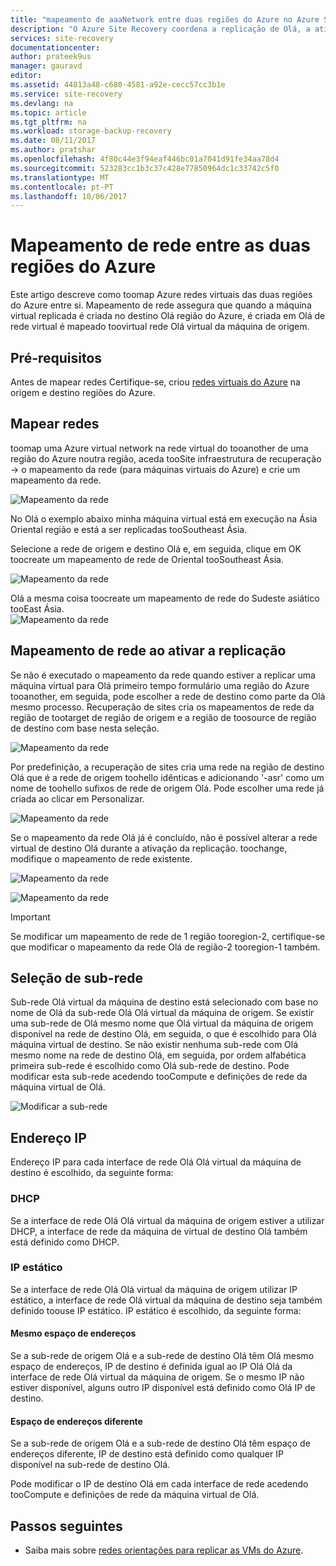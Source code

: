 ```yaml
---
title: "mapeamento de aaaNetwork entre duas regiões do Azure no Azure Site Recovery | Microsoft Docs"
description: "O Azure Site Recovery coordena a replicação de Olá, a ativação pós-falha e a recuperação de máquinas virtuais e servidores físicos. Saiba mais sobre tooAzure de ativação pós-falha ou num datacenter secundário."
services: site-recovery
documentationcenter: 
author: prateek9us
manager: gauravd
editor: 
ms.assetid: 44813a48-c680-4581-a92e-cecc57cc3b1e
ms.service: site-recovery
ms.devlang: na
ms.topic: article
ms.tgt_pltfrm: na
ms.workload: storage-backup-recovery
ms.date: 08/11/2017
ms.author: pratshar
ms.openlocfilehash: 4f80c44e3f94eaf446bc01a7041d91fe34aa78d4
ms.sourcegitcommit: 523283cc1b3c37c428e77850964dc1c33742c5f0
ms.translationtype: MT
ms.contentlocale: pt-PT
ms.lasthandoff: 10/06/2017
---
```

# <a name="network-mapping-between-two-azure-regions"></a>Mapeamento de rede entre as duas regiões do Azure


Este artigo descreve como toomap Azure redes virtuais das duas regiões do Azure entre si. Mapeamento de rede assegura que quando a máquina virtual replicada é criada no destino Olá região do Azure, é criada em Olá de rede virtual é mapeado toovirtual rede Olá virtual da máquina de origem.  

## <a name="prerequisites"></a>Pré-requisitos
Antes de mapear redes Certifique-se, criou [redes virtuais do Azure](../virtual-network/virtual-networks-overview.md) na origem e destino regiões do Azure.

## <a name="map-networks"></a>Mapear redes

toomap uma Azure virtual network na rede virtual do tooanother de uma região do Azure noutra região, aceda tooSite infraestrutura de recuperação -> o mapeamento da rede (para máquinas virtuais do Azure) e crie um mapeamento da rede.

![Mapeamento da rede](./media/site-recovery-network-mapping-azure-to-azure/network-mapping1.png)


No Olá o exemplo abaixo minha máquina virtual está em execução na Ásia Oriental região e está a ser replicadas tooSoutheast Ásia.

Selecione a rede de origem e destino Olá e, em seguida, clique em OK toocreate um mapeamento de rede de Oriental tooSoutheast Ásia.

![Mapeamento da rede](./media/site-recovery-network-mapping-azure-to-azure/network-mapping2.png)


Olá a mesma coisa toocreate um mapeamento de rede do Sudeste asiático tooEast Ásia.  
![Mapeamento da rede](./media/site-recovery-network-mapping-azure-to-azure/network-mapping3.png)


## <a name="mapping-network-when-enabling-replication"></a>Mapeamento de rede ao ativar a replicação

Se não é executado o mapeamento da rede quando estiver a replicar uma máquina virtual para Olá primeiro tempo formulário uma região do Azure tooanother, em seguida, pode escolher a rede de destino como parte da Olá mesmo processo. Recuperação de sites cria os mapeamentos de rede da região de tootarget de região de origem e a região de toosource de região de destino com base nesta seleção.   

![Mapeamento da rede](./media/site-recovery-network-mapping-azure-to-azure/network-mapping4.png)

Por predefinição, a recuperação de sites cria uma rede na região de destino Olá que é a rede de origem toohello idênticas e adicionando '-asr' como um nome de toohello sufixos de rede de origem Olá. Pode escolher uma rede já criada ao clicar em Personalizar.

![Mapeamento da rede](./media/site-recovery-network-mapping-azure-to-azure/network-mapping5.png)


Se o mapeamento da rede Olá já é concluído, não é possível alterar a rede virtual de destino Olá durante a ativação da replicação. toochange, modifique o mapeamento de rede existente.  

![Mapeamento da rede](./media/site-recovery-network-mapping-azure-to-azure/network-mapping6.png)

![Mapeamento da rede](./media/site-recovery-network-mapping-azure-to-azure/modify-network-mapping.png)

> [!IMPORTANT]
> Se modificar um mapeamento de rede de 1 região tooregion-2, certifique-se que modificar o mapeamento da rede Olá de região-2 tooregion-1 também.
>
>


## <a name="subnet-selection"></a>Seleção de sub-rede
Sub-rede Olá virtual da máquina de destino está selecionado com base no nome de Olá da sub-rede Olá Olá virtual da máquina de origem. Se existir uma sub-rede de Olá mesmo nome que Olá virtual da máquina de origem disponível na rede de destino Olá, em seguida, o que é escolhido para Olá máquina virtual de destino. Se não existir nenhuma sub-rede com Olá mesmo nome na rede de destino Olá, em seguida, por ordem alfabética primeira sub-rede é escolhido como Olá sub-rede de destino. Pode modificar esta sub-rede acedendo tooCompute e definições de rede da máquina virtual de Olá.

![Modificar a sub-rede](./media/site-recovery-network-mapping-azure-to-azure/modify-subnet.png)


## <a name="ip-address"></a>Endereço IP

Endereço IP para cada interface de rede Olá Olá virtual da máquina de destino é escolhido, da seguinte forma:

### <a name="dhcp"></a>DHCP
Se a interface de rede Olá Olá virtual da máquina de origem estiver a utilizar DHCP, a interface de rede da máquina de virtual de destino Olá também está definido como DHCP.

### <a name="static-ip"></a>IP estático
Se a interface de rede Olá Olá virtual da máquina de origem utilizar IP estático, a interface de rede Olá virtual da máquina de destino seja também definido toouse IP estático. IP estático é escolhido, da seguinte forma:

#### <a name="same-address-space"></a>Mesmo espaço de endereços

Se a sub-rede de origem Olá e a sub-rede de destino Olá têm Olá mesmo espaço de endereços, IP de destino é definida igual ao IP Olá Olá da interface de rede Olá virtual da máquina de origem. Se o mesmo IP não estiver disponível, alguns outro IP disponível está definido como Olá IP de destino.

#### <a name="different-address-space"></a>Espaço de endereços diferente

Se a sub-rede de origem Olá e a sub-rede de destino Olá têm espaço de endereços diferente, IP de destino está definido como qualquer IP disponível na sub-rede de destino Olá.

Pode modificar o IP de destino Olá em cada interface de rede acedendo tooCompute e definições de rede da máquina virtual de Olá.

## <a name="next-steps"></a>Passos seguintes

- Saiba mais sobre [redes orientações para replicar as VMs do Azure](site-recovery-azure-to-azure-networking-guidance.md).
